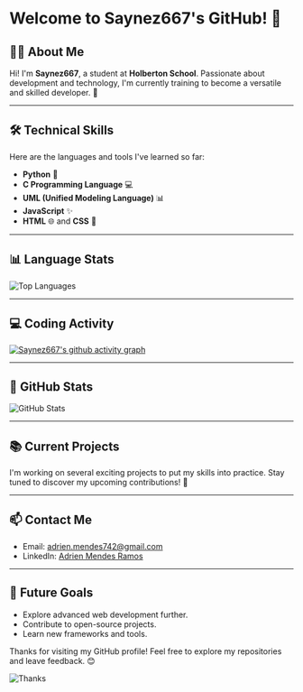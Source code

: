 # Welcome to Saynez667's GitHub! 🎉

## 👨‍🎓 About Me
Hi! I'm **Saynez667**, a student at **Holberton School**. Passionate about development and technology, I'm currently training to become a versatile and skilled developer. 🚀

---

## 🛠️ Technical Skills
Here are the languages and tools I've learned so far:

- **Python** 🐍
- **C Programming Language** 💻
- **UML (Unified Modeling Language)** 📊
- **JavaScript** ✨
- **HTML** 🌐 and **CSS** 🎨

---

## 📊 Language Stats

![Top Languages](https://github-readme-stats.vercel.app/api/top-langs/?username=Saynez667&layout=compact&theme=radical)

---

## 💻 Coding Activity

[![Saynez667's github activity graph](https://github-readme-activity-graph.vercel.app/graph?username=Saynez667&theme=dracula)](https://github.com/ashutosh00710/github-readme-activity-graph)

---

## 🌟 GitHub Stats
![GitHub Stats](https://github-readme-stats.vercel.app/api?username=Saynez667&show_icons=true&theme=radical)

---

## 📚 Current Projects
I'm working on several exciting projects to put my skills into practice. Stay tuned to discover my upcoming contributions! 🌟

---

## 📫 Contact Me
- Email: [adrien.mendes742@gmail.com](adrien.mendes742@gmail.com)
- LinkedIn: [Adrien Mendes Ramos](https://www.linkedin.com/in/adrien-mendes-ramos-8388a7309/)

---

## 🎯 Future Goals
- Explore advanced web development further.
- Contribute to open-source projects.
- Learn new frameworks and tools.

Thanks for visiting my GitHub profile! Feel free to explore my repositories and leave feedback. 😊

![Thanks](https://media.giphy.com/media/xT9IgzoKnwFNmISR8I/giphy.gif)
